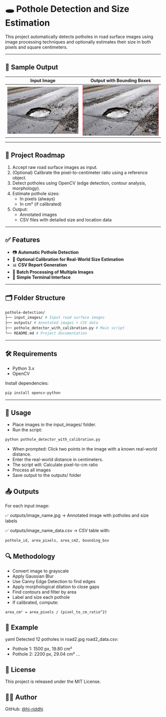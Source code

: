 # 🕳️ Pothole Detection and Size Estimation

This project automatically detects potholes in road surface images using image processing techniques and optionally estimates their size in both pixels and square centimeters.

---

## 📸 Sample Output

| Input Image | Output with Bounding Boxes |
|-------------|----------------------------|
| ![Input1](input_images/image1.jpg) | ![Output1](outputs/image1.jpg) |

---

## 🧭 Project Roadmap

1. Accept raw road surface images as input.
2. (Optional) Calibrate the pixel-to-centimeter ratio using a reference object.
3. Detect potholes using OpenCV (edge detection, contour analysis, morphology).
4. Estimate pothole sizes:
   - In pixels (always)
   - In cm² (if calibrated)
5. Output:
   - Annotated images
   - CSV files with detailed size and location data

---

## ✅ Features

- 📷 **Automatic Pothole Detection**
- 📐 **Optional Calibration for Real-World Size Estimation**
- 📊 **CSV Report Generation**
- 📁 **Batch Processing of Multiple Images**
- 💬 **Simple Terminal Interface**

---

## 🗂️ Folder Structure
```bash
pothole-detection/
├── input_images/ # Input road surface images
├── outputs/ # Annotated images + CSV data
├── pothole_detector_with_calibration.py # Main script
└── README.md # Project documentation
```
---

## 🛠️ Requirements

- Python 3.x
- OpenCV

Install dependencies:
```bash
pip install opencv-python
```

---
## 🧪 Usage
- Place images in the input_images/ folder.
- Run the script:
```bash
python pothole_detector_with_calibration.py
```
- When prompted: Click two points in the image with a known real-world distance.
- Enter the real-world distance in centimeters.
- The script will:
  Calculate pixel-to-cm ratio
- Process all images
- Save output to the outputs/ folder

## 📤 Outputs
For each input image:

✅ outputs/image_name.jpg
→ Annotated image with potholes and size labels

✅ outputs/image_name_data.csv
→ CSV table with:
```bash
pothole_id, area_pixels, area_cm2, bounding_box
```

## 🔍 Methodology
- Convert image to grayscale
- Apply Gaussian Blur
- Use Canny Edge Detection to find edges
- Apply morphological dilation to close gaps
- Find contours and filter by area
- Label and size each pothole
- If calibrated, compute:
```bash
area_cm² = area_pixels / (pixel_to_cm_ratio^2)
```
## 📘 Example
yaml
Detected 12 potholes in road2.jpg
road2_data.csv:
- Pothole 1: 1500 px, 19.80 cm²
- Pothole 2: 2200 px, 29.04 cm²
...
## 🧾 License
This project is released under the MIT License.

## 🙋‍♂️ Author

GitHub: [@hi-riddhi](https://github.com/hi-riddhi)

